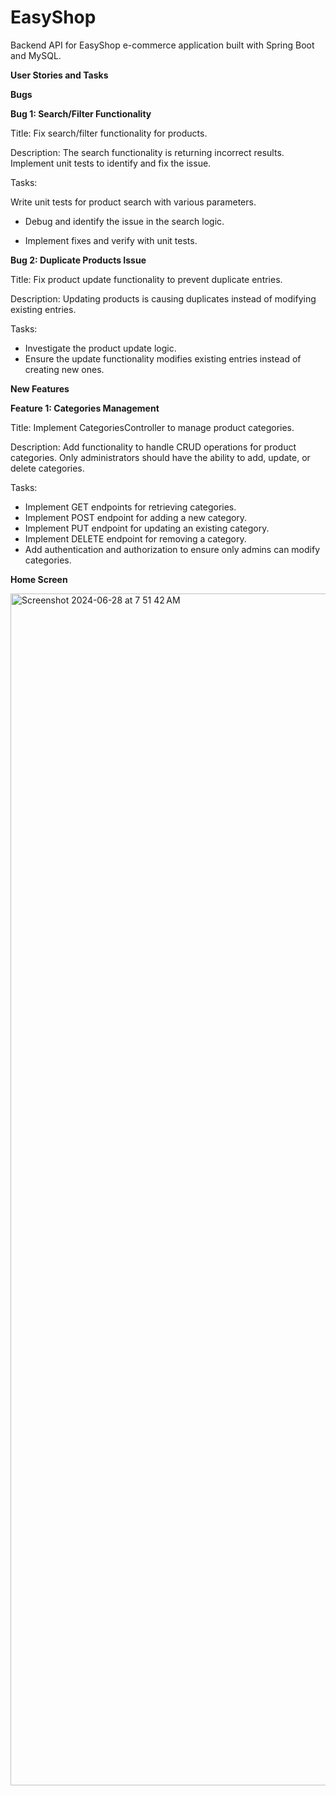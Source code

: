 # EasyShop
Backend API for EasyShop e-commerce application built with Spring Boot and MySQL.



**User Stories and Tasks**

**Bugs**

**Bug 1: Search/Filter Functionality**

Title: Fix search/filter functionality for products.

Description: The search functionality is returning incorrect results. Implement unit tests to identify and fix the issue.

Tasks:

Write unit tests for product search with various parameters.

- Debug and identify the issue in the search logic.

- Implement fixes and verify with unit tests.

**Bug 2: Duplicate Products Issue**

Title: Fix product update functionality to prevent duplicate entries.

Description: Updating products is causing duplicates instead of modifying existing entries.

Tasks:

- Investigate the product update logic.
- Ensure the update functionality modifies existing entries instead of creating new ones.

**New Features**

**Feature 1: Categories Management**

Title: Implement CategoriesController to manage product categories.

Description: Add functionality to handle CRUD operations for product categories. Only administrators should have the ability to add, update, or delete categories.

Tasks:

- Implement GET endpoints for retrieving categories.
- Implement POST endpoint for adding a new category.
- Implement PUT endpoint for updating an existing category.
- Implement DELETE endpoint for removing a category.
- Add authentication and authorization to ensure only admins can modify categories.

**Home Screen**

<img width="1907" alt="Screenshot 2024-06-28 at 7 51 42 AM" src="https://github.com/aarho94/EasyShop/assets/166449365/786c038b-8125-42a2-bc13-5bb60b7e8232">
